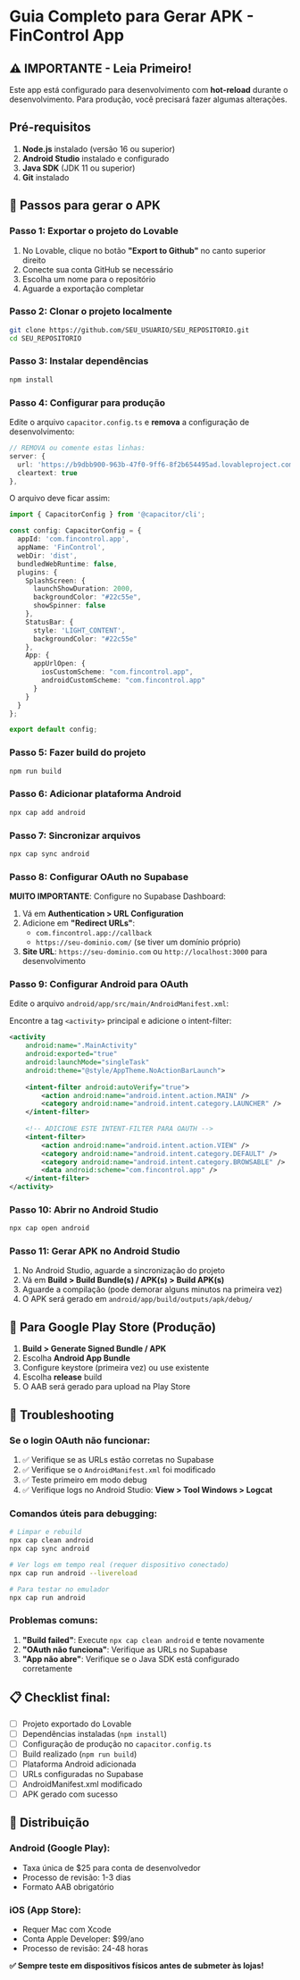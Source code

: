 
# Guia Completo para Gerar APK - FinControl App

## ⚠️ IMPORTANTE - Leia Primeiro!

Este app está configurado para desenvolvimento com **hot-reload** durante o desenvolvimento. Para produção, você precisará fazer algumas alterações.

## Pré-requisitos

1. **Node.js** instalado (versão 16 ou superior)
2. **Android Studio** instalado e configurado
3. **Java SDK** (JDK 11 ou superior)
4. **Git** instalado

## 🚀 Passos para gerar o APK

### Passo 1: Exportar o projeto do Lovable

1. No Lovable, clique no botão **"Export to Github"** no canto superior direito
2. Conecte sua conta GitHub se necessário
3. Escolha um nome para o repositório
4. Aguarde a exportação completar

### Passo 2: Clonar o projeto localmente

```bash
git clone https://github.com/SEU_USUARIO/SEU_REPOSITORIO.git
cd SEU_REPOSITORIO
```

### Passo 3: Instalar dependências

```bash
npm install
```

### Passo 4: Configurar para produção

Edite o arquivo `capacitor.config.ts` e **remova** a configuração de desenvolvimento:

```typescript
// REMOVA ou comente estas linhas:
server: {
  url: 'https://b9dbb900-963b-47f0-9ff6-8f2b654495ad.lovableproject.com?forceHideBadge=true',
  cleartext: true
},
```

O arquivo deve ficar assim:

```typescript
import { CapacitorConfig } from '@capacitor/cli';

const config: CapacitorConfig = {
  appId: 'com.fincontrol.app',
  appName: 'FinControl',
  webDir: 'dist',
  bundledWebRuntime: false,
  plugins: {
    SplashScreen: {
      launchShowDuration: 2000,
      backgroundColor: "#22c55e",
      showSpinner: false
    },
    StatusBar: {
      style: 'LIGHT_CONTENT',
      backgroundColor: "#22c55e"
    },
    App: {
      appUrlOpen: {
        iosCustomScheme: "com.fincontrol.app",
        androidCustomScheme: "com.fincontrol.app"
      }
    }
  }
};

export default config;
```

### Passo 5: Fazer build do projeto

```bash
npm run build
```

### Passo 6: Adicionar plataforma Android

```bash
npx cap add android
```

### Passo 7: Sincronizar arquivos

```bash
npx cap sync android
```

### Passo 8: Configurar OAuth no Supabase

**MUITO IMPORTANTE**: Configure no Supabase Dashboard:

1. Vá em **Authentication > URL Configuration**
2. Adicione em **"Redirect URLs"**:
   - `com.fincontrol.app://callback`
   - `https://seu-dominio.com/` (se tiver um domínio próprio)
3. **Site URL**: `https://seu-dominio.com` ou `http://localhost:3000` para desenvolvimento

### Passo 9: Configurar Android para OAuth

Edite o arquivo `android/app/src/main/AndroidManifest.xml`:

Encontre a tag `<activity>` principal e adicione o intent-filter:

```xml
<activity
    android:name=".MainActivity"
    android:exported="true"
    android:launchMode="singleTask"
    android:theme="@style/AppTheme.NoActionBarLaunch">
    
    <intent-filter android:autoVerify="true">
        <action android:name="android.intent.action.MAIN" />
        <category android:name="android.intent.category.LAUNCHER" />
    </intent-filter>
    
    <!-- ADICIONE ESTE INTENT-FILTER PARA OAUTH -->
    <intent-filter>
        <action android:name="android.intent.action.VIEW" />
        <category android:name="android.intent.category.DEFAULT" />
        <category android:name="android.intent.category.BROWSABLE" />
        <data android:scheme="com.fincontrol.app" />
    </intent-filter>
</activity>
```

### Passo 10: Abrir no Android Studio

```bash
npx cap open android
```

### Passo 11: Gerar APK no Android Studio

1. No Android Studio, aguarde a sincronização do projeto
2. Vá em **Build > Build Bundle(s) / APK(s) > Build APK(s)**
3. Aguarde a compilação (pode demorar alguns minutos na primeira vez)
4. O APK será gerado em `android/app/build/outputs/apk/debug/`

## 📱 Para Google Play Store (Produção)

1. **Build > Generate Signed Bundle / APK**
2. Escolha **Android App Bundle**
3. Configure keystore (primeira vez) ou use existente
4. Escolha **release** build
5. O AAB será gerado para upload na Play Store

## 🔧 Troubleshooting

### Se o login OAuth não funcionar:

1. ✅ Verifique se as URLs estão corretas no Supabase
2. ✅ Verifique se o `AndroidManifest.xml` foi modificado
3. ✅ Teste primeiro em modo debug
4. ✅ Verifique logs no Android Studio: **View > Tool Windows > Logcat**

### Comandos úteis para debugging:

```bash
# Limpar e rebuild
npx cap clean android
npx cap sync android

# Ver logs em tempo real (requer dispositivo conectado)
npx cap run android --livereload

# Para testar no emulador
npx cap run android
```

### Problemas comuns:

1. **"Build failed"**: Execute `npx cap clean android` e tente novamente
2. **"OAuth não funciona"**: Verifique as URLs no Supabase
3. **"App não abre"**: Verifique se o Java SDK está configurado corretamente

## 📋 Checklist final:

- [ ] Projeto exportado do Lovable
- [ ] Dependências instaladas (`npm install`)
- [ ] Configuração de produção no `capacitor.config.ts`
- [ ] Build realizado (`npm run build`)
- [ ] Plataforma Android adicionada
- [ ] URLs configuradas no Supabase
- [ ] AndroidManifest.xml modificado
- [ ] APK gerado com sucesso

## 🚀 Distribuição

### Android (Google Play):
- Taxa única de $25 para conta de desenvolvedor
- Processo de revisão: 1-3 dias
- Formato AAB obrigatório

### iOS (App Store):
- Requer Mac com Xcode
- Conta Apple Developer: $99/ano
- Processo de revisão: 24-48 horas

**✅ Sempre teste em dispositivos físicos antes de submeter às lojas!**
